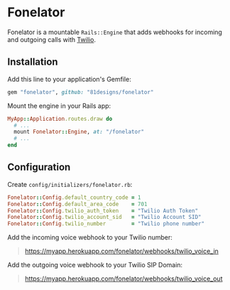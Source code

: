 # Fonelator

Fonelator is a mountable `Rails::Engine` that adds webhooks for 
incoming and outgoing calls with [Twilio](https://www.twilio.com).

## Installation

Add this line to your application's Gemfile:

```ruby
gem "fonelator", github: "81designs/fonelator"
```

Mount the engine in your Rails app:

```ruby
MyApp::Application.routes.draw do
  # ...
  mount Fonelator::Engine, at: "/fonelator"
  # ...
end
```

## Configuration

Create `config/initializers/fonelator.rb`:

```ruby
Fonelator::Config.default_country_code = 1
Fonelator::Config.default_area_code    = 701
Fonelator::Config.twilio_auth_token    = "Twilio Auth Token"
Fonelator::Config.twilio_account_sid   = "Twilio Account SID"
Fonelator::Config.twilio_number        = "Twilio phone number"
```

Add the incoming voice webhook to your Twilio number:

> https://myapp.herokuapp.com/fonelator/webhooks/twilio_voice_in

Add the outgoing voice webhook to your Twilio SIP Domain:

> https://myapp.herokuapp.com/fonelator/webhooks/twilio_voice_out